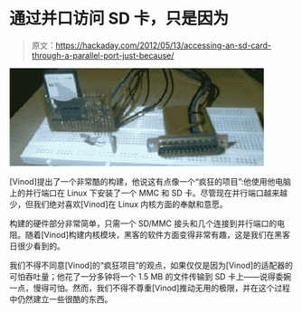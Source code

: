 # 通过并口访问 SD 卡，只是因为

> 原文：<https://hackaday.com/2012/05/13/accessing-an-sd-card-through-a-parallel-port-just-because/>

![](img/2f8f657644a82e49c64c586a7664e4ad.png "SD")

[Vinod]提出了一个非常酷的构建，他说这有点像一个“疯狂的项目”:他使用他电脑上的并行端口在 Linux 下安装了一个 MMC 和 SD 卡。尽管现在并行端口越来越少，但我们绝对喜欢[Vinod]在 Linux 内核方面的奉献和意愿。

构建的硬件部分非常简单，只需一个 SD/MMC 接头和几个连接到并行端口的电阻。随着[Vinod]构建内核模块，黑客的软件方面变得非常有趣，这是我们在黑客日很少看到的。

我们不得不同意[Vinod]的“疯狂项目”的观点，如果仅仅是因为[Vinod]的适配器的可怕吞吐量；他花了一分多钟将一个 1.5 MB 的文件传输到 SD 卡上——说得委婉一点，慢得可怕。然而，我们不得不尊重[Vinod]推动无用的极限，并在这个过程中仍然建立一些很酷的东西。